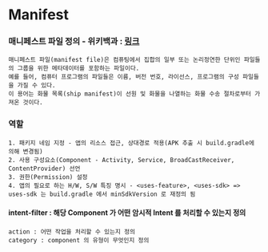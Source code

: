 Manifest
========

### 매니페스트 파일 정의 - 위키백과 : [링크](https://ko.wikipedia.org/wiki/%EB%A7%A4%EB%8B%88%ED%8E%98%EC%8A%A4%ED%8A%B8_%ED%8C%8C%EC%9D%BC)
    매니페스트 파일(manifest file)은 컴퓨팅에서 집합의 일부 또는 논리정연한 단위인 파일들의 그룹을 위한 메타데이터를 포함하는 파일이다. 
    예를 들어, 컴퓨터 프로그램의 파일들은 이름, 버전 번호, 라이선스, 프로그램의 구성 파일들을 가질 수 있다.
    이 용어는 화물 목록(ship manifest)이 선원 및 화물을 나열하는 화물 수송 절차로부터 가져온 것이다.

### 역할
    1. 패키지 네임 지정 - 앱의 리소스 접근, 상대경로 적용(APK 추출 시 build.gradle에 의해 변경됨)
    2. 사용 구성요소(Component - Activity, Service, BroadCastReceiver, ContentProvider) 선언
    3. 권한(Permission) 설정
    4. 앱의 필요로 하는 H/W, S/W 특징 명시 - <uses-feature>, <uses-sdk> => uses-sdk 는 build.gradle 에서 minSdkVersion 로 재정의 됨

#### intent-filter : 해당 Component 가 어떤 암시적 Intent 를 처리할 수 있는지 정의
    action : 어떤 작업을 처리할 수 있는지 정의
    category : component 의 유형이 무엇인지 정의
